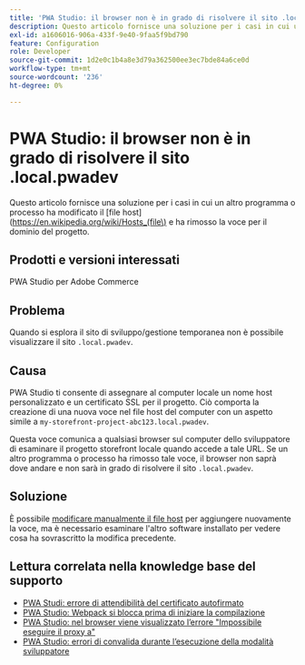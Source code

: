 ```yaml
---
title: 'PWA Studio: il browser non è in grado di risolvere il sito .local.pwadev'
description: Questo articolo fornisce una soluzione per i casi in cui un altro programma o processo ha modificato il [file host](https://en.wikipedia.org/wiki/Hosts_(file\) e rimosso la voce per il dominio del progetto.
exl-id: a1606016-906a-433f-9e40-9faa5f9bd790
feature: Configuration
role: Developer
source-git-commit: 1d2e0c1b4a8e3d79a362500ee3ec7bde84a6ce0d
workflow-type: tm+mt
source-wordcount: '236'
ht-degree: 0%

---
```


# PWA Studio: il browser non è in grado di risolvere il sito .local.pwadev

Questo articolo fornisce una soluzione per i casi in cui un altro programma o processo ha modificato il [file host](https://en.wikipedia.org/wiki/Hosts_(file\) e ha rimosso la voce per il dominio del progetto.

## Prodotti e versioni interessati

PWA Studio per Adobe Commerce

## Problema

Quando si esplora il sito di sviluppo/gestione temporanea non è possibile visualizzare il sito `.local.pwadev`.

## Causa

PWA Studio ti consente di assegnare al computer locale un nome host personalizzato e un certificato SSL per il progetto. Ciò comporta la creazione di una nuova voce nel file host del computer con un aspetto simile a `my-storefront-project-abc123.local.pwadev`.

Questa voce comunica a qualsiasi browser sul computer dello sviluppatore di esaminare il progetto storefront locale quando accede a tale URL. Se un altro programma o processo ha rimosso tale voce, il browser non saprà dove andare e non sarà in grado di risolvere il sito `.local.pwadev`.

## Soluzione

È possibile [modificare manualmente il file host](https://support.rackspace.com/how-to/modify-your-hosts-file/) per aggiungere nuovamente la voce, ma è necessario esaminare l&#39;altro software installato per vedere cosa ha sovrascritto la modifica precedente.

## Lettura correlata nella knowledge base del supporto

* [PWA Studi: errore di attendibilità del certificato autofirmato](https://support.magento.com/hc/en-us/articles/360038973172)
* [PWA Studio: Webpack si blocca prima di iniziare la compilazione](/help/troubleshooting/miscellaneous/pwa-studio-webpack-hangs-before-beginning-compilation.md)
* [PWA Studio: nel browser viene visualizzato l’errore &quot;Impossibile eseguire il proxy a&quot;](/help/troubleshooting/miscellaneous/pwa-studio-browser-displays-cannot-proxy-to-error.md)
* [PWA Studio: errori di convalida durante l’esecuzione della modalità sviluppatore](/help/troubleshooting/miscellaneous/pwa-studio-validation-errors-when-running-developer-mode.md)
